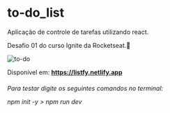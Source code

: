 # to-do_list
Aplicação de controle de tarefas utilizando react.

Desafio 01 do curso Ignite da Rocketseat.🚀


![to-do](https://user-images.githubusercontent.com/58120519/228637158-b9ab094e-f33b-4698-9b1b-010c27037462.gif)

Disponível em: <b> https://listfy.netlify.app </b>


<h6> 
Para testar digite os seguintes comandos no terminal: </br>

npm init -y > npm run dev

</h6>

